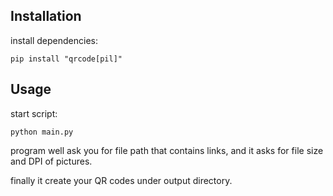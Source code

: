 
## Installation

install dependencies:
```shell
pip install "qrcode[pil]"
```

## Usage

start script:
```shell
python main.py
```

program well ask you for file path that contains links,
and it asks for file size and DPI of pictures.

finally it create your QR codes under output directory.
